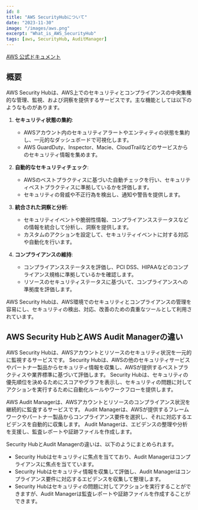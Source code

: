 ```yaml
---
id: 8
title: "AWS SecurityHubについて"
date: "2023-11-30"
image: "/images/aws.png"
excerpt: "What_is_AWS_SecurityHub"
tags: [aws, SecurityHub, AuditManager]
---
```


[AWS 公式ドキュメント](https://docs.aws.amazon.com/ja_jp/securityhub/latest/userguide/what-is-securityhub.html)

## 概要

AWS Security Hubは、AWS上でのセキュリティとコンプライアンスの中央集権的な管理、監視、および洞察を提供するサービスです。主な機能としては以下のようなものがあります。

1. **セキュリティ状態の集約**:
   - AWSアカウント内のセキュリティアラートやエンティティの状態を集約し、一元的なダッシュボードで可視化します。
   - AWS GuardDuty、Inspector、Macie、CloudTrailなどのサービスからのセキュリティ情報を集めます。

2. **自動的なセキュリティチェック**:
   - AWSのベストプラクティスに基づいた自動チェックを行い、セキュリティベストプラクティスに準拠しているかを評価します。
   - セキュリティの脅威や不正行為を検出し、通知や警告を提供します。

3. **統合された洞察と分析**:
   - セキュリティイベントや脆弱性情報、コンプライアンスステータスなどの情報を統合して分析し、洞察を提供します。
   - カスタムのアクションを設定して、セキュリティイベントに対する対応や自動化を行います。

4. **コンプライアンスの維持**:
   - コンプライアンスステータスを評価し、PCI DSS、HIPAAなどのコンプライアンス規格に準拠しているかを確認します。
   - リソースのセキュリティステータスに基づいて、コンプライアンスへの準拠度を評価します。

AWS Security Hubは、AWS環境でのセキュリティとコンプライアンスの管理を容易にし、セキュリティの検出、対応、改善のための貴重なツールとして利用されています。

## AWS Security HubとAWS Audit Managerの違い

AWS Security Hubは、AWSアカウントとリソースのセキュリティ状況を一元的に監視するサービスです。
Security Hubは、AWSの他のセキュリティサービスやパートナー製品からセキュリティ情報を収集し、AWSが提供するベストプラクティスや業界標準に基づいて評価します。
Security Hubは、セキュリティの優先順位を決めるためにスコアやグラフを表示し、セキュリティの問題に対してアクションを実行するために自動化ルールやワークフローを提供します。

AWS Audit Managerは、AWSアカウントとリソースのコンプライアンス状況を継続的に監査するサービスです。
Audit Managerは、AWSが提供するフレームワークやパートナー製品からコンプライアンス要件を選択し、それに対応するエビデンスを自動的に収集します。
Audit Managerは、エビデンスの整理や分析を支援し、監査レポートや証跡ファイルを作成します。

Security HubとAudit Managerの違いは、以下のようにまとめられます。

- Security Hubはセキュリティに焦点を当てており、Audit Managerはコンプライアンスに焦点を当てています。
- Security Hubはセキュリティ情報を収集して評価し、Audit Managerはコンプライアンス要件に対応するエビデンスを収集して整理します。
- Security Hubはセキュリティの問題に対してアクションを実行することができますが、Audit Managerは監査レポートや証跡ファイルを作成することができます。